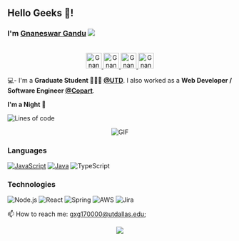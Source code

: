 ## Hello Geeks 👋! 

### I'm [Gnaneswar Gandu](https://gnaneswar0907.github.io/portfolio) ![](https://visitor-badge.glitch.me/badge?page_id=gnaneswar0907.gnaneswar0907) 

<p align="center">
<br/>
<a href="https://www.linkedin.com/in/gnaneswarg">
  <img alt="Gnaneswar's LinkdeIN" width="35px" src="https://image.flaticon.com/icons/svg/2111/2111465.svg" />
</a>
<a href="https://www.facebook.com/gnaneswar.G">
  <img alt="Gnaneswar's Facebook" width="35px" src="https://image.flaticon.com/icons/svg/2111/2111342.svg" />
</a>
<a href="https://www.instagram.com/___ashish._">
  <img alt="Gnaneswar's Instagram" width="35px" src="https://image.flaticon.com/icons/svg/2111/2111421.svg" />
</a>
<a href="https://open.spotify.com/user/swkg0iu15sylqhz94jsvmefak?si=0E45NgwHSASKQraM_IUTzQ">
  <img alt="Gnaneswar's Spotify" width="35px" src="https://image.flaticon.com/icons/svg/2111/2111627.svg" />
</a>
</p>

💻- I'm a **Graduate Student 👨🏽‍💼 [@UTD](https://utdallas.edu)**. I also worked as a **Web Developer / Software Engineer [@Copart](https://www.copart.com/)**. 

**I'm a Night 🦉** 

![Lines of code](https://img.shields.io/badge/From%20Hello%20World%20I%27ve%20Written-some%20million%20lines%20of%20code-blue)

<p align="center">
<img align="center" alt="GIF" src="https://media1.tenor.com/images/1c6140897565e34a4e98f618e220dc0d/tenor.gif?itemid=9358372" />
</p>


### Languages

[![JavaScript](https://img.shields.io/badge/-JavaScript-fff?&logo=JavaScript&logoColor=ddc508)](https://github.com/gnaneswar0907?tab=repositories&q=&type=&language=javascript)
[![Java](https://img.shields.io/badge/-Java-fff?&logo=Java&logoColor=007396)](https://github.com/gnaneswar0907?tab=repositories&q=&type=&language=java)
![TypeScript](https://img.shields.io/badge/-TypeScript-fff?&logo=TypeScript&logoColor=007ACC)

### Technologies

![Node.js](https://img.shields.io/badge/-Node.js-fff?&logo=node.js)
![React](https://img.shields.io/badge/-React-fff?&logo=React)
![Spring](https://img.shields.io/badge/-Spring-fff?&logo=Spring)
![AWS](https://img.shields.io/badge/-AWS-fff?&logo=Amazon-AWS&logoColor=232F3E)
![Jira](https://img.shields.io/badge/-Jira-fff?&logo=jira-software&logoColor=0052CC)

📫 How to reach me: <gxg170000@utdallas.edu>;

<p align="center">
  <img alig src="https://github-profile-trophy.vercel.app/?username=gnaneswar0907&column=6&rank=SSS,SS,S,AAA,AA,A,B,C" />
</p>
